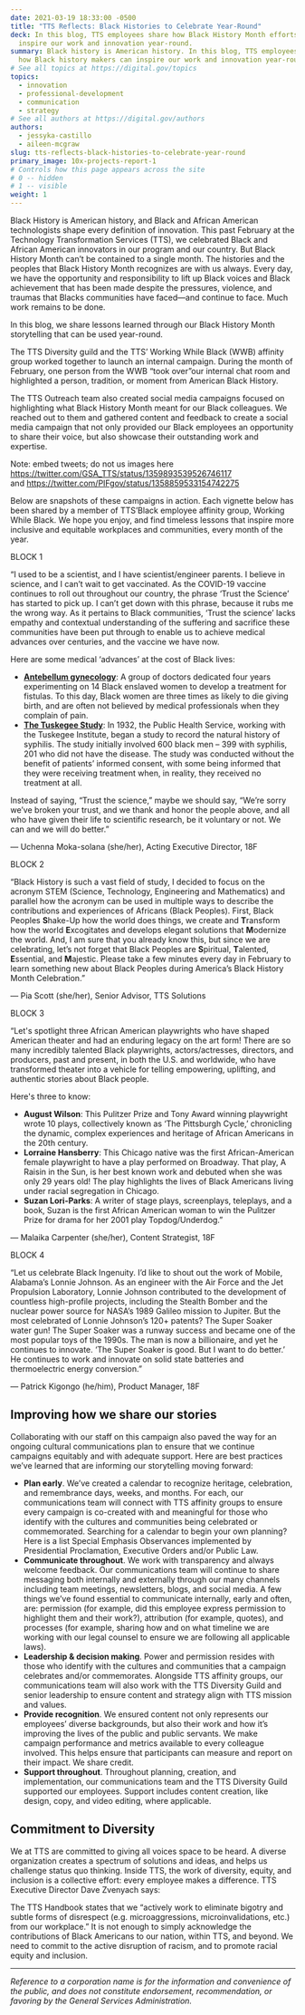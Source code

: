 ```yaml
---
date: 2021-03-19 18:33:00 -0500
title: "TTS Reflects: Black Histories to Celebrate Year-Round"
deck: In this blog, TTS employees share how Black History Month efforts can
  inspire our work and innovation year-round.
summary: Black history is American history. In this blog, TTS employees share
  how Black history makers can inspire our work and innovation year-round.
# See all topics at https://digital.gov/topics
topics:
  - innovation
  - professional-development
  - communication
  - strategy
# See all authors at https://digital.gov/authors
authors:
  - jessyka-castillo
  - aileen-mcgraw
slug: tts-reflects-black-histories-to-celebrate-year-round
primary_image: 10x-projects-report-1
# Controls how this page appears across the site
# 0 -- hidden
# 1 -- visible
weight: 1
---
```

Black History is American history, and Black and African American technologists shape every definition of innovation. This past February at the Technology Transformation Services (TTS), we celebrated Black and African American innovators in our program and our country. But Black History Month can’t be contained to a single month. The histories and the peoples that Black History Month recognizes are with us always. Every day, we have the opportunity and responsibility to lift up Black voices and Black achievement that has been made despite the pressures, violence, and traumas that Blacks communities have faced—and continue to face. Much work remains to be done.

In this blog, we share lessons learned through our Black History Month storytelling that can be used year-round. 

The TTS Diversity guild and the TTS’ Working While Black (WWB) affinity group worked together to launch an internal campaign. During the month of February, one person from the WWB “took over”our internal chat room and highlighted a person, tradition, or moment from American Black History. 

The TTS Outreach team also created social media campaigns focused on highlighting what Black History Month meant for our  Black colleagues. We reached out to them and gathered content and feedback to create a social media campaign that not only provided our Black employees an opportunity to share their voice, but also showcase their outstanding work and expertise. 

Note: embed tweets; do not us images here
https://twitter.com/GSA_TTS/status/1359893539526746117 and https://twitter.com/PIFgov/status/1358859533154742275

Below are snapshots of these campaigns in action. Each vignette below has been shared by a member of TTS’Black employee affinity group, Working While Black. We hope you enjoy, and find timeless lessons that inspire more inclusive and equitable workplaces and communities, every month of the year.

BLOCK 1

“I used to be a scientist, and I have scientist/engineer parents. I believe in science, and I can’t wait to get vaccinated. As the COVID-19 vaccine continues to roll out throughout our country, the phrase ‘Trust the Science’ has started to pick up. I can’t get down with this phrase, because it rubs me the wrong way. As it pertains to Black communities, ‘Trust the science’ lacks empathy and contextual understanding of the suffering and sacrifice these communities have been put through to enable us to achieve medical advances over centuries, and the vaccine we have now.

Here are some medical ‘advances’ at the cost of Black lives: 

* **[Antebellum gynecology](https://www.ncbi.nlm.nih.gov/pmc/articles/PMC6727302/)**: A group of doctors dedicated four years experimenting on 14 Black enslaved women to develop a treatment for fistulas. To this day, Black women are three times as likely to die giving birth, and are often not believed by medical professionals when they complain of pain. 
* **[The Tuskegee Study](https://www.cdc.gov/tuskegee/timeline.htm)**: In 1932, the Public Health Service, working with the Tuskegee Institute, began a study to record the natural history of syphilis. The study initially involved 600 black men – 399 with syphilis, 201 who did not have the disease. The study was conducted without the benefit of patients’ informed consent, with some being informed that they were receiving treatment when, in reality, they received no treatment at all.

Instead of saying, “Trust the science,” maybe we should say, “We’re sorry we’ve broken your trust, and we thank and honor the people above, and all who have given their life to scientific research, be it voluntary or not. We can and we will do better.”

 — Uchenna Moka-solana (she/her), Acting Executive Director, 18F

BLOCK 2

“Black History is such a vast field of study, I decided to focus on the acronym STEM (Science, Technology, Engineering and Mathematics) and parallel how the acronym can be used in multiple ways to describe the contributions and experiences of Africans (Black Peoples). First, Black Peoples **S**hake-Up how the world does things, we create and **T**ransform how the world **E**xcogitates and develops elegant solutions that **M**odernize the world. And, I am sure that you already know this, but since we are celebrating, let’s not forget that Black Peoples are **S**piritual, **T**alented, **E**ssential, and **M**ajestic.  Please take a few minutes every day in February to learn something new about Black Peoples during America’s Black History Month Celebration.”

 — Pia Scott (she/her), Senior Advisor, TTS Solutions

BLOCK 3

“Let's spotlight three African American playwrights who have shaped American theater and had an enduring legacy on the art form! There are so many incredibly talented Black playwrights, actors/actresses, directors, and producers, past and present, in both the U.S. and worldwide, who have transformed theater into a vehicle for telling empowering, uplifting, and authentic stories about Black people. 

Here's three to know:

* **August Wilson**: This Pulitzer Prize and Tony Award winning playwright wrote 10 plays, collectively known as ‘The Pittsburgh Cycle,’ chronicling the dynamic, complex experiences and heritage of African Americans in the 20th century.
* **Lorraine Hansberry**: This Chicago native was the first African-American female playwright to have a play performed on Broadway. That play, A Raisin in the Sun, is her best known work and debuted when she was only 29 years old! The play highlights the lives of Black Americans living under racial segregation in Chicago.
* **Suzan Lori-Parks**: A writer of stage plays, screenplays, teleplays, and a book, Suzan is the first African American woman to win the Pulitzer Prize for drama for her 2001 play Topdog/Underdog.”

 — Malaika Carpenter (she/her), Content Strategist, 18F

BLOCK 4

“Let us celebrate Black Ingenuity. I’d like to shout out the work of Mobile, Alabama’s Lonnie Johnson. As an engineer with the Air Force and the Jet Propulsion Laboratory, Lonnie Johnson contributed to the development of countless high-profile projects, including the Stealth Bomber and the nuclear power source for NASA’s 1989 Galileo mission to Jupiter. But the most celebrated of Lonnie Johnson’s 120+ patents? The Super Soaker water gun! The Super Soaker was a runway success and became one of the most popular toys of the 1990s. The man is now a billionaire, and yet he continues to innovate. ‘The Super Soaker is good. But I want to do better.’ He continues to work and innovate on solid state batteries and thermoelectric energy conversion.”

 — Patrick Kigongo (he/him), Product Manager, 18F

## Improving how we share our stories

Collaborating with our staff on this campaign also paved the way for an ongoing cultural communications plan to ensure that we continue campaigns equitably and with adequate support. Here are best practices we’ve learned that are informing our storytelling moving forward:

* **Plan early**. We’ve created a calendar to recognize heritage, celebration, and remembrance days, weeks, and months. For each, our communications team will connect with TTS affinity groups to ensure every campaign is co-created with and meaningful for those who identify with the cultures and communities being celebrated or commemorated. Searching for a calendar to begin your own planning? Here is a list Special Emphasis Observances implemented by Presidential Proclamation, Executive Orders and/or Public Law. 
* **Communicate throughout**. We work with transparency and always welcome feedback. Our communications team will continue to share messaging both internally and externally through our many channels including team meetings, newsletters, blogs, and social media. A few things we’ve found essential to communicate internally, early and often, are: permission (for example,  did this employee express permission to highlight them and their work?), attribution (for example, quotes), and processes (for example, sharing how and on what timeline we are working with our legal counsel to ensure we are following all applicable laws). 
* **Leadership & decision making**. Power and permission resides with those who identify with the cultures and communities that a campaign celebrates and/or commemorates. Alongside TTS affinity groups, our communications team will also work with the TTS Diversity Guild and senior leadership to ensure content and strategy align with TTS mission and values.
* **Provide recognition**. We ensured content not only represents our employees’ diverse backgrounds, but also their work and how it’s improving the lives of the public and public servants. We make campaign performance and metrics available to every colleague involved. This helps ensure that participants can measure and report on their impact. We share credit.
* **Support throughout**. Throughout planning, creation, and implementation, our communications team and the TTS Diversity Guild  supported our employees. Support includes content creation, like design, copy, and video editing, where applicable. 

## Commitment to Diversity

We at TTS are committed to giving all voices space to be heard. A diverse organization creates a spectrum of solutions and ideas, and helps us challenge status quo thinking. Inside TTS, the work of diversity, equity, and inclusion is a collective effort: every employee makes a difference. TTS Executive Director Dave Zvenyach says:

The TTS Handbook states that we “actively work to eliminate bigotry and subtle forms of disrespect (e.g. microaggressions, microinvalidations, etc.) from our workplace.” It is not enough to simply acknowledge the contributions of Black Americans to our nation, within TTS, and beyond. We need to commit to the active disruption of racism, and to promote racial equity and inclusion.

- - -

*Reference to a corporation name is for the information and convenience of the public, and does not constitute endorsement, recommendation, or favoring by the General Services Administration.*
